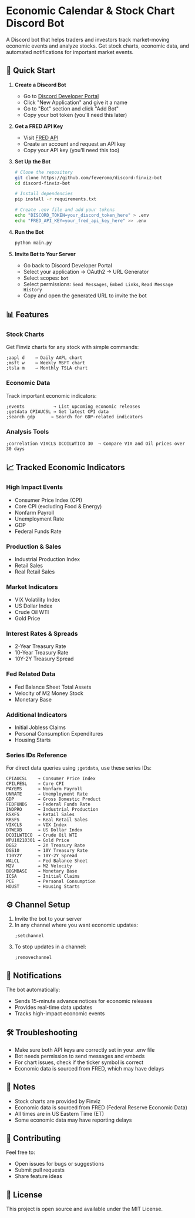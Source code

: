 # Economic Calendar & Stock Chart Discord Bot

A Discord bot that helps traders and investors track market-moving economic events and analyze stocks. Get stock charts, economic data, and automated notifications for important market events.

## 🚀 Quick Start

1. **Create a Discord Bot**
   - Go to [Discord Developer Portal](https://discord.com/developers/applications)
   - Click "New Application" and give it a name
   - Go to "Bot" section and click "Add Bot"
   - Copy your bot token (you'll need this later)

2. **Get a FRED API Key**
   - Visit [FRED API](https://fred.stlouisfed.org/docs/api/api_key.html)
   - Create an account and request an API key
   - Copy your API key (you'll need this too)

3. **Set Up the Bot**
   ```bash
   # Clone the repository
   git clone https://github.com/feveromo/discord-finviz-bot
   cd discord-finviz-bot

   # Install dependencies
   pip install -r requirements.txt

   # Create .env file and add your tokens
   echo "DISCORD_TOKEN=your_discord_token_here" > .env
   echo "FRED_API_KEY=your_fred_api_key_here" >> .env
   ```

4. **Run the Bot**
   ```bash
   python main.py
   ```

5. **Invite Bot to Your Server**
   - Go back to Discord Developer Portal
   - Select your application → OAuth2 → URL Generator
   - Select scopes: `bot`
   - Select permissions: `Send Messages`, `Embed Links`, `Read Message History`
   - Copy and open the generated URL to invite the bot

## 📊 Features

### Stock Charts
Get Finviz charts for any stock with simple commands:
```
;aapl d    → Daily AAPL chart
;msft w    → Weekly MSFT chart
;tsla m    → Monthly TSLA chart
```

### Economic Data
Track important economic indicators:
```
;events           → List upcoming economic releases
;getdata CPIAUCSL → Get latest CPI data
;search gdp      → Search for GDP-related indicators
```

### Analysis Tools
```
;correlation VIXCLS DCOILWTICO 30  → Compare VIX and Oil prices over 30 days
```

## 📈 Tracked Economic Indicators

### High Impact Events
- Consumer Price Index (CPI)
- Core CPI (excluding Food & Energy)
- Nonfarm Payroll
- Unemployment Rate
- GDP
- Federal Funds Rate

### Production & Sales
- Industrial Production Index
- Retail Sales
- Real Retail Sales

### Market Indicators
- VIX Volatility Index
- US Dollar Index
- Crude Oil WTI
- Gold Price

### Interest Rates & Spreads
- 2-Year Treasury Rate
- 10-Year Treasury Rate
- 10Y-2Y Treasury Spread

### Fed Related Data
- Fed Balance Sheet Total Assets
- Velocity of M2 Money Stock
- Monetary Base

### Additional Indicators
- Initial Jobless Claims
- Personal Consumption Expenditures
- Housing Starts

### Series IDs Reference
For direct data queries using `;getdata`, use these series IDs:
```
CPIAUCSL    → Consumer Price Index
CPILFESL    → Core CPI
PAYEMS      → Nonfarm Payroll
UNRATE      → Unemployment Rate
GDP         → Gross Domestic Product
FEDFUNDS    → Federal Funds Rate
INDPRO      → Industrial Production
RSXFS       → Retail Sales
RRSFS       → Real Retail Sales
VIXCLS      → VIX Index
DTWEXB      → US Dollar Index
DCOILWTICO  → Crude Oil WTI
WPU10210301 → Gold Price
DGS2        → 2Y Treasury Rate
DGS10       → 10Y Treasury Rate
T10Y2Y      → 10Y-2Y Spread
WALCL       → Fed Balance Sheet
M2V         → M2 Velocity
BOGMBASE    → Monetary Base
ICSA        → Initial Claims
PCE         → Personal Consumption
HOUST       → Housing Starts
```

## ⚙️ Channel Setup

1. Invite the bot to your server
2. In any channel where you want economic updates:
   ```
   ;setchannel
   ```
3. To stop updates in a channel:
   ```
   ;removechannel
   ```

## 🔔 Notifications

The bot automatically:
- Sends 15-minute advance notices for economic releases
- Provides real-time data updates
- Tracks high-impact economic events

## 🛠️ Troubleshooting

- Make sure both API keys are correctly set in your .env file
- Bot needs permission to send messages and embeds
- For chart issues, check if the ticker symbol is correct
- Economic data is sourced from FRED, which may have delays

## 📝 Notes

- Stock charts are provided by Finviz
- Economic data is sourced from FRED (Federal Reserve Economic Data)
- All times are in US Eastern Time (ET)
- Some economic data may have reporting delays

## 🤝 Contributing

Feel free to:
- Open issues for bugs or suggestions
- Submit pull requests
- Share feature ideas

## 📄 License

This project is open source and available under the MIT License.
